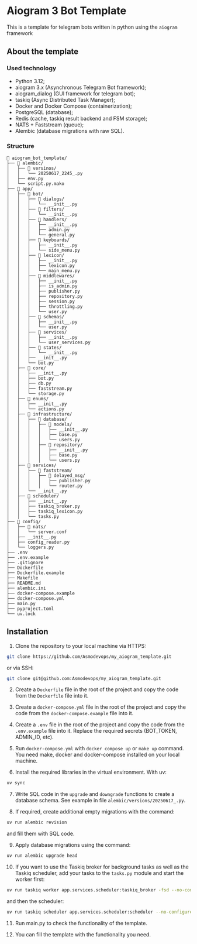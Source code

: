 
# Aiogram 3 Bot Template

This is a template for telegram bots written in python using the `aiogram` framework

## About the template

### Used technology
* Python 3.12;
* aiogram 3.x (Asynchronous Telegram Bot framework);
* aiogram_dialog (GUI framework for telegram bot);
* taskiq (Async Distributed Task Manager);
* Docker and Docker Compose (containerization);
* PostgreSQL (database);
* Redis (cache, taskiq result backend and FSM storage);
* NATS + Faststream (queue);
* Alembic (database migrations with raw SQL).

### Structure

```
📁 aiogram_bot_template/
├── 📁 alembic/
│   ├── 📁 versinos/
│   │   └── 20250617_2245_.py
│   ├── env.py
│   └── script.py.mako
├── 📁 app/
│   ├── 📁 bot/
│   │   ├── 📁 dialogs/
│   │   │   └── __init__.py
│   │   ├── 📁 filters/
│   │   │   └── __init__.py
│   │   ├── 📁 handlers/
│   │   │   ├── __init__.py
│   │   │   ├── admin.py
│   │   │   └── general.py
│   │   ├── 📁 keyboards/
│   │   │   ├── __init__.py
│   │   │   └── side_menu.py
│   │   ├── 📁 lexicon/
│   │   │   ├── __init__.py
│   │   │   ├── lexicon.py
│   │   │   └── main_menu.py
│   │   ├── 📁 middlewares/
│   │   │   ├── __init__.py
│   │   │   ├── is_admin.py
│   │   │   ├── publisher.py
│   │   │   ├── repository.py
│   │   │   ├── session.py
│   │   │   ├── throttling.py
│   │   │   └── user.py
│   │   ├── 📁 schemas/
│   │   │   ├── __init__.py
│   │   │   └── user.py
│   │   ├── 📁 services/
│   │   │   ├── __init__.py
│   │   │   └── user_services.py
│   │   ├── 📁 states/
│   │   │   └── __init__.py
│   │   ├── __init__.py
│   │   └── bot.py
│   ├── 📁 core/
│   │   ├── __init__.py
│   │   ├── bot.py
│   │   ├── db.py
│   │   ├── faststream.py
│   │   └── storage.py
│   ├── 📁 enums/
│   │   ├── __init__.py
│   │   └── actions.py
│   ├── 📁 infrastructure/
│   │   ├── 📁 database/
│   │   │   ├── 📁 models/
│   │   │   │   ├── __init__.py
│   │   │   │   ├── base.py
│   │   │   │   └── users.py
│   │   │   ├── 📁 repository/
│   │   │   │   ├── __init__.py
│   │   │   │   ├── base.py
│   │   │   │   └── users.py
│   ├── 📁 services/
│   │   ├── 📁 faststream/
│   │   │   ├── 📁 delayed_msg/
│   │   │   │   ├── publisher.py
│   │   │   │   └── router.py
│   │   └── __init__.py
│   ├── 📁 scheduler/
│   │   ├── __init__.py
│   │   ├── taskiq_broker.py
│   │   ├── taskiq_lexicon.py
│   │   └── tasks.py
├── 📁 config/
│   ├── 📁 nats/
│   │   └── server.conf
│   ├── __init__.py
│   ├── config_reader.py
│   └── loggers.py
├── .env
├── .env.example
├── .gitignore
├── Dockerfile
├── Dockerfile.example
├── Makefile
├── README.md
├── alembic.ini
├── docker-compose.example
├── docker-compose.yml
├── main.py
├── pyproject.toml
└── uv.lock
```

## Installation

1. Clone the repository to your local machine via HTTPS:

```bash
git clone https://github.com/Asmodevops/my_aiogram_template.git
```
or via SSH:
```bash
git clone git@github.com:Asmodevops/my_aiogram_template.git
```

2. Create a `Dockerfile` file in the root of the project and copy the code from the `Dockerfile` file into it.

3. Create a `docker-compose.yml` file in the root of the project and copy the code from the `docker-compose.example` file into it.

4. Create a `.env` file in the root of the project and copy the code from the `.env.example` file into it. Replace the required secrets (BOT_TOKEN, ADMIN_ID, etc).

5. Run `docker-compose.yml` with `docker compose up` or `make up` command. You need make, docker and docker-compose installed on your local machine.

6. Install the required libraries in the virtual environment. With uv:
```bash
uv sync
```

7. Write SQL code in the `upgrade` and `downgrade` functions to create a database schema. See example in file `alembic/versions/20250617_.py`.

8. If required, create additional empty migrations with the command:
```bash
uv run alembic revision
```
and fill them with SQL code.

9. Apply database migrations using the command:
```bash
uv run alembic upgrade head 
```

10. If you want to use the Taskiq broker for background tasks as well as the Taskiq scheduler, add your tasks to the `tasks.py` module and start the worker first:
```bash
uv run taskiq worker app.services.scheduler:taskiq_broker -fsd --no-configure-logging --workers 1
```
and then the scheduler:
```bash
uv run taskiq scheduler app.services.scheduler:scheduler --no-configure-logging
```

11. Run main.py to check the functionality of the template.

12. You can fill the template with the functionality you need.
